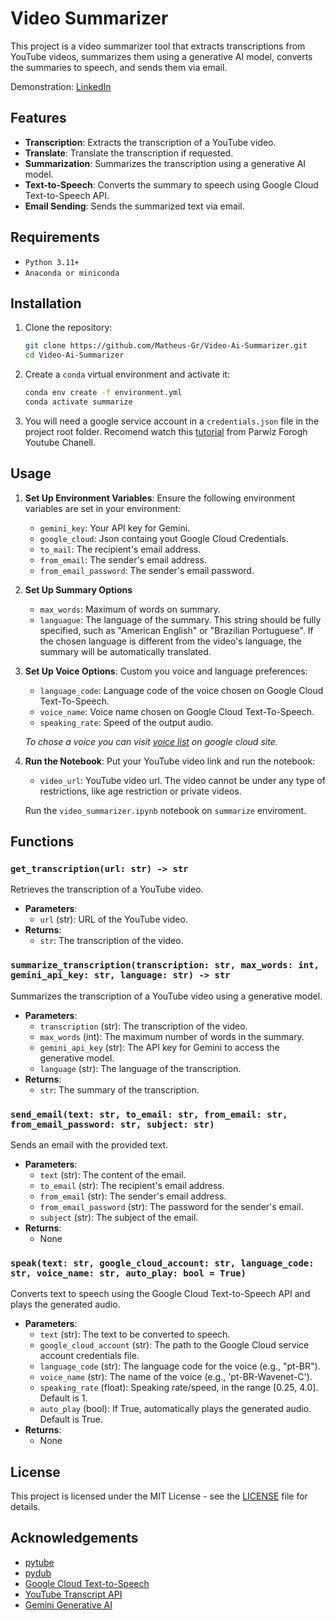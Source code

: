 # Video Summarizer

This project is a video summarizer tool that extracts transcriptions from YouTube videos, summarizes them using a generative AI model, converts the summaries to speech, and sends them via email.

Demonstration: [LinkedIn](https://www.linkedin.com/posts/matheus-gr_llama3-whisper-elevenlabs-activity-7212213971062312960-s12O?utm_source=share&utm_medium=member_desktop)

## Features

- **Transcription**: Extracts the transcription of a YouTube video.
- **Translate**: Translate the transcription if requested.
- **Summarization**: Summarizes the transcription using a generative AI model.
- **Text-to-Speech**: Converts the summary to speech using Google Cloud Text-to-Speech API.
- **Email Sending**: Sends the summarized text via email.

## Requirements

- `Python 3.11+`
- `Anaconda or miniconda`

## Installation

1. Clone the repository:

   ```sh
   git clone https://github.com/Matheus-Gr/Video-Ai-Summarizer.git
   cd Video-Ai-Summarizer
   ```

2. Create a `conda` virtual environment and activate it:

   ```sh
   conda env create -f environment.yml
   conda activate summarize
   ```

3. You will need a google service account in a `credentials.json` file in the project root folder. Recomend watch this [tutorial](https://youtu.be/DtlJH6MgBso?si=ghEd3QDVtnGnzO3N&t=64) from Parwiz Forogh Youtube Chanell.

## Usage

1. **Set Up Environment Variables**:
   Ensure the following environment variables are set in your environment:

   - `gemini_key`: Your API key for Gemini.
   - `google_cloud`: Json containg yout Google Cloud Credentials.
   - `to_mail`: The recipient's email address.
   - `from_email`: The sender's email address.
   - `from_email_password`: The sender's email password.

2. **Set Up Summary Options**

   - `max_words`: Maximum of words on summary.
   - `languague`: The language of the summary. This string should be fully specified, such as "American English" or "Brazilian Portuguese". If the chosen language is different from the video's language, the summary will be automatically translated.

3. **Set Up Voice Options**: Custom you voice and language preferences:

   - `language_code`: Language code of the voice chosen on Google Cloud Text-To-Speech.
   - `voice_name`: Voice name chosen on Google Cloud Text-To-Speech.
   - `speaking_rate`: Speed of the output audio.

   _To chose a voice you can visit [voice list](https://cloud.google.com/text-to-speech/docs/voices) on google cloud site._

4. **Run the Notebook**: Put your YouTube video link and run the notebook:

   - `video_url`: YouTube video url. The video cannot be under any type of restrictions, like age restriction or private videos.

   Run the `video_summarizer.ipynb` notebook on `summarize` enviroment.

## Functions

### `get_transcription(url: str) -> str`

Retrieves the transcription of a YouTube video.

- **Parameters**:
  - `url` (str): URL of the YouTube video.
- **Returns**:
  - `str`: The transcription of the video.

### `summarize_transcription(transcription: str, max_words: int, gemini_api_key: str, language: str) -> str`

Summarizes the transcription of a YouTube video using a generative model.

- **Parameters**:
  - `transcription` (str): The transcription of the video.
  - `max_words` (int): The maximum number of words in the summary.
  - `gemini_api_key` (str): The API key for Gemini to access the generative model.
  - `language` (str): The language of the transcription.
- **Returns**:
  - `str`: The summary of the transcription.

### `send_email(text: str, to_email: str, from_email: str, from_email_password: str, subject: str)`

Sends an email with the provided text.

- **Parameters**:
  - `text` (str): The content of the email.
  - `to_email` (str): The recipient's email address.
  - `from_email` (str): The sender's email address.
  - `from_email_password` (str): The password for the sender's email.
  - `subject` (str): The subject of the email.
- **Returns**:
  - None

### `speak(text: str, google_cloud_account: str, language_code: str, voice_name: str, auto_play: bool = True)`

Converts text to speech using the Google Cloud Text-to-Speech API and plays the generated audio.

- **Parameters**:
  - `text` (str): The text to be converted to speech.
  - `google_cloud_account` (str): The path to the Google Cloud service account credentials file.
  - `language_code` (str): The language code for the voice (e.g., "pt-BR").
  - `voice_name` (str): The name of the voice (e.g., 'pt-BR-Wavenet-C').
  - `speaking_rate` (float): Speaking rate/speed, in the range [0.25, 4.0]. Default is 1.
  - `auto_play` (bool): If True, automatically plays the generated audio. Default is True.
- **Returns**:
  - None

## License

This project is licensed under the MIT License - see the [LICENSE](LICENSE) file for details.

## Acknowledgements

- [pytube](https://github.com/nficano/pytube)
- [pydub](https://github.com/jiaaro/pydub)
- [Google Cloud Text-to-Speech](https://cloud.google.com/text-to-speech)
- [YouTube Transcript API](https://github.com/jdepoix/youtube-transcript-api)
- [Gemini Generative AI](https://gemini.com/)
